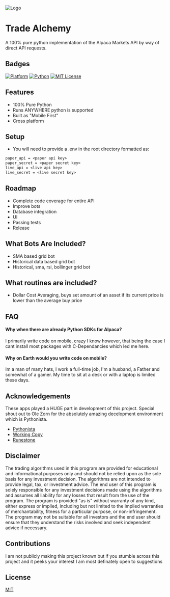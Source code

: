 
![Logo](https://i.postimg.cc/65pf0z9R/logo.jpg)


# Trade Alchemy

A 100% pure python implementation of the Alpaca Markets API by way of direct API requests.


## Badges

[![Platform](https://img.shields.io/badge/Cross%20Platform-iOS%20%7C%20Android%20%7C%20Win%20%7C%20Linux%20%7C%20macOS-blue)](https://github.com/AltKrypto)
[![Python](https://img.shields.io/badge/Language-Python-green)](https://github.com/AltKrypto)
[![MIT License](https://img.shields.io/badge/License-MIT-green.svg)](https://github.com/AltKrypto)

## Features

- 100% Pure Python
- Runs ANYWHERE python is supported
- Built as "Mobile First"
- Cross platform

## Setup

- You will need to provide a .env in the root directory formatted as:

```txt
paper_api = <paper api key>
paper_secret = <paper secret key>
live_api = <live api key>
live_secret = <live secret key>
```

## Roadmap

- Complete code coverage for entire API
- Improve bots
- Database integration
- UI
- Passing tests
- Release

## What Bots Are Included?

- SMA based grid bot
- Historical data based grid bot
- Historical, sma, rsi, bollinger grid bot

## What routines are included?

- Dollar Cost Averaging, buys set amount of an asset if its current price is lower than the average buy price

## FAQ

#### Why when there are already Python SDKs for Alpaca?

I primarily write code on mobile, crazy I know however, that being the case I cant install most packages with C-Dependancies which led me here.

#### Why on Earth would you write code on mobile?

Im a man of many hats, I work a full-time job, I'm a husband, a Father and somewhat of a gamer. My time to sit at a desk or with a laptop is limited these days. 


## Acknowledgements

These apps played a HUGE part in development of this project. Special shout out to Ole Zorn for the absolutely amazing decelopment environment which is Pythonista. 

 - [Pythonista](http://www.omz-software.com/pythonista/)
 - [Working Copy](https://workingcopyapp.com/)
 - [Runestone](https://runestone.app/)


## Disclaimer

The trading algorithms used in this program are provided for educational and informational purposes only and should not be relied upon as the sole basis for any investment decision. The algorithms are not intended to provide legal, tax, or investment advice. The end user of this program is solely responsible for any investment decisions made using the algorithms and assumes all liability for any losses that result from the use of the program. The program is provided "as is" without warranty of any kind, either express or implied, including but not limited to the implied warranties of merchantability, fitness for a particular purpose, or non-infringement. The program may not be suitable for all investors and the end user should ensure that they understand the risks involved and seek independent advice if necessary.


## Contributions

I am not publicly making this project known but if you stumble across this project and it peeks your interest I am most definately open to suggestions 

## License

[MIT](https://choosealicense.com/licenses/mit/)

